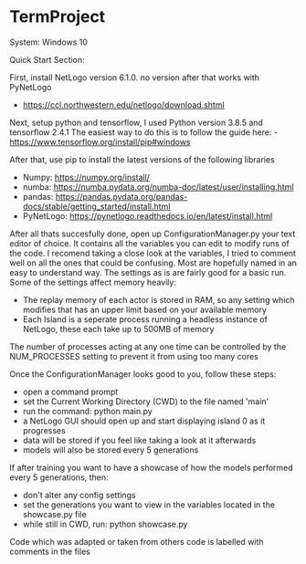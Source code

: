 # TermProject
System: Windows 10

Quick Start Section:

First, install NetLogo version 6.1.0. no version after that works with PyNetLogo
- https://ccl.northwestern.edu/netlogo/download.shtml

Next, setup python and tensorflow, I used Python version 3.8.5 and tensorflow 2.4.1
The easiest way to do this is to follow the guide here:
-https://www.tensorflow.org/install/pip#windows

After that, use pip to install the latest versions of the following libraries
- Numpy: https://numpy.org/install/
- numba: https://numba.pydata.org/numba-doc/latest/user/installing.html
- pandas: https://pandas.pydata.org/pandas-docs/stable/getting_started/install.html
- PyNetLogo: https://pynetlogo.readthedocs.io/en/latest/install.html

After all thats succesfully done, open up ConfigurationManager.py your text editor of choice. 
It contains all the variables you can edit to modify runs of the code.
I recomend taking a close look at the variables, I tried to comment well on all the ones that could be confusing.
Most are hopefully named in an easy to understand way.
The settings as is are fairly good for a basic run. 
Some of the settings affect memory heavily:
- The replay memory of each actor is stored in RAM, so any setting which modifies that has an upper limit based on your available memory
- Each Island is a seperate process running a headless instance of NetLogo, these each take up to 500MB of memory

The number of processes acting at any one time can be controlled by the NUM_PROCESSES setting to prevent it from using too many cores

Once the ConfigurationManager looks good to you, follow these steps: 
- open a command prompt
- set the Current Working Directory (CWD) to the file named 'main'
- run the command: python main.py
- a NetLogo GUI should open up and start displaying island 0 as it progresses
- data will be stored if you feel like taking a look at it afterwards
- models will also be stored every 5 generations

If after training you want to have a showcase of how the models performed every 5 generations, then:
- don't alter any config settings
- set the generations you want to view in the variables located in the showcase.py file
- while still in CWD, run: python showcase.py

Code which was adapted or taken from others code is labelled with comments in the files
